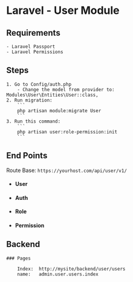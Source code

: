 # Laravel - User Module

## Requirements
    - Laravel Passport
    - Laravel Permissions

## Steps

    1. Go to Config/auth.php
        - Change the model from provider to: Modules\User\Entities\User::class,
    2. Run migration:
        ```
        php artisan module:migrate User
        ```
    3. Run this command: 
        ```
        php artisan user:role-permission:init
        ```
## End Points

Route Base: `https://yourhost.com/api/user/v1/`

* #### User

* #### Auth

* #### Role

* #### Permission

## Backend

    ### Pages
    
        Index:  http://mysite/backend/user/users
        name:   admin.user.users.index



